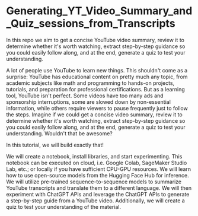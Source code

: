 # Generating_YT_Video_Summary_and_Quiz_sessions_from_Transcripts
In this repo we aim to get a concise YouTube video summary, review it to determine whether it's worth watching, extract step-by-step guidance so you could easily follow along, and at the end, generate a quiz to test your understanding.

A lot of people use YouTube to learn new things. This shouldn't come as a surprise: YouTube has educational content on pretty much any topic, from academic subjects like math and programming to hands-on projects, tutorials, and preparation for professional certifications. But as a learning tool, YouTube isn't perfect. Some videos have too many ads and sponsorship interruptions, some are slowed down by non-essential information, while others require viewers to pause frequently just to follow the steps. Imagine if we could get a concise video summary, review it to determine whether it's worth watching, extract step-by-step guidance so you could easily follow along, and at the end, generate a quiz to test your understanding. Wouldn't that be awesome?

In this tutorial, we will build exactly that!

We will create a notebook, install libraries, and start experimenting. This notebook can be executed on cloud, i.e. Google Colab, SageMaker Studio Lab, etc.; or locally if you have sufficient CPU-GPU resources.
We will learn how to use open-source models from the Hugging Face Hub for inference. We will utilize pre-trained sequence-to-sequence models to summarize YouTube transcripts and translate them to a different language.
We will then experiment with ChatGPT APIs and leverage the ChatGPT APIs to generate a step-by-step guide from a YouTube video. Additionally, we will create a quiz to test your understanding of the material.
